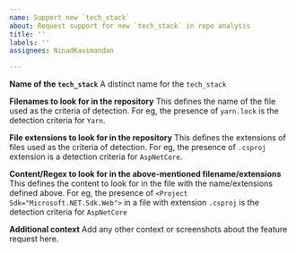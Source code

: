 ```yaml
---
name: Support new `tech_stack`
about: Request support for new `tech_stack` in repo analysis
title: ''
labels: ''
assignees: NinadKavimandan

---
```


**Name of the `tech_stack`**
A distinct name for the `tech_stack`

**Filenames to look for in the repository**
This defines the name of the file used as the criteria of detection. For eg, the presence of `yarn.lock` is the detection criteria for `Yarn`.

**File extensions to look for in the repository**
This defines the extensions of files used as the criteria of detection. For eg, the presence of `.csproj` extension is a detection criteria for `AspNetCore`.

**Content/Regex to look for in the above-mentioned filename/extensions**
This defines the content to look for in the file with the name/extensions defined above. For eg, the presence of `<Project Sdk="Microsoft.NET.Sdk.Web">` in a file with extension `.csproj` is the detection criteria for `AspNetCore`

**Additional context**
Add any other context or screenshots about the feature request here.
